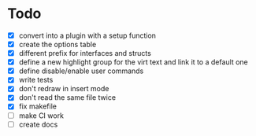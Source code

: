 # Todo

- [x] convert into a plugin with a setup function
- [x] create the options table
- [x] different prefix for interfaces and structs
- [x] define a new highlight group for the virt text and link it to a default one
- [x] define disable/enable user commands
- [x] write tests
- [x] don't redraw in insert mode
- [x] don't read the same file twice
- [x] fix makefile
- [ ] make CI work
- [ ] create docs
